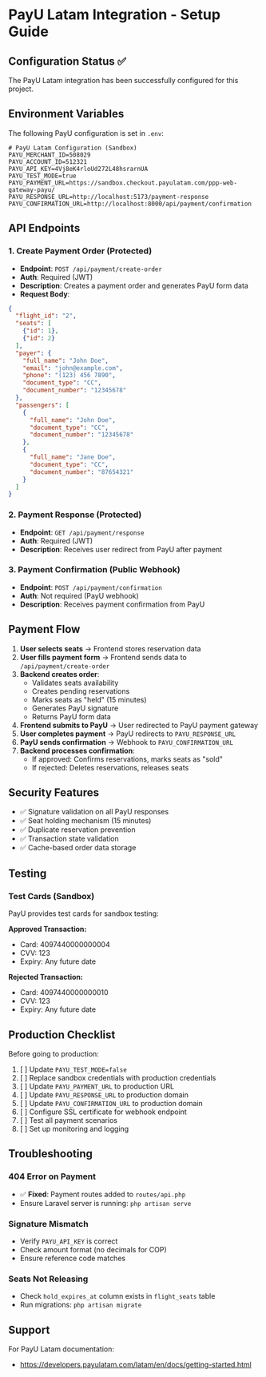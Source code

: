 # PayU Latam Integration - Setup Guide

## Configuration Status ✅

The PayU Latam integration has been successfully configured for this project.

## Environment Variables

The following PayU configuration is set in `.env`:

```env
# PayU Latam Configuration (Sandbox)
PAYU_MERCHANT_ID=508029
PAYU_ACCOUNT_ID=512321
PAYU_API_KEY=4Vj8eK4rloUd272L48hsrarnUA
PAYU_TEST_MODE=true
PAYU_PAYMENT_URL=https://sandbox.checkout.payulatam.com/ppp-web-gateway-payu/
PAYU_RESPONSE_URL=http://localhost:5173/payment-response
PAYU_CONFIRMATION_URL=http://localhost:8000/api/payment/confirmation
```

## API Endpoints

### 1. Create Payment Order (Protected)
- **Endpoint**: `POST /api/payment/create-order`
- **Auth**: Required (JWT)
- **Description**: Creates a payment order and generates PayU form data
- **Request Body**:
```json
{
  "flight_id": "2",
  "seats": [
    {"id": 1},
    {"id": 2}
  ],
  "payer": {
    "full_name": "John Doe",
    "email": "john@example.com",
    "phone": "(123) 456 7890",
    "document_type": "CC",
    "document_number": "12345678"
  },
  "passengers": [
    {
      "full_name": "John Doe",
      "document_type": "CC",
      "document_number": "12345678"
    },
    {
      "full_name": "Jane Doe",
      "document_type": "CC",
      "document_number": "87654321"
    }
  ]
}
```

### 2. Payment Response (Protected)
- **Endpoint**: `GET /api/payment/response`
- **Auth**: Required (JWT)
- **Description**: Receives user redirect from PayU after payment

### 3. Payment Confirmation (Public Webhook)
- **Endpoint**: `POST /api/payment/confirmation`
- **Auth**: Not required (PayU webhook)
- **Description**: Receives payment confirmation from PayU

## Payment Flow

1. **User selects seats** → Frontend stores reservation data
2. **User fills payment form** → Frontend sends data to `/api/payment/create-order`
3. **Backend creates order**:
   - Validates seats availability
   - Creates pending reservations
   - Marks seats as "held" (15 minutes)
   - Generates PayU signature
   - Returns PayU form data
4. **Frontend submits to PayU** → User redirected to PayU payment gateway
5. **User completes payment** → PayU redirects to `PAYU_RESPONSE_URL`
6. **PayU sends confirmation** → Webhook to `PAYU_CONFIRMATION_URL`
7. **Backend processes confirmation**:
   - If approved: Confirms reservations, marks seats as "sold"
   - If rejected: Deletes reservations, releases seats

## Security Features

- ✅ Signature validation on all PayU responses
- ✅ Seat holding mechanism (15 minutes)
- ✅ Duplicate reservation prevention
- ✅ Transaction state validation
- ✅ Cache-based order data storage

## Testing

### Test Cards (Sandbox)
PayU provides test cards for sandbox testing:

**Approved Transaction:**
- Card: 4097440000000004
- CVV: 123
- Expiry: Any future date

**Rejected Transaction:**
- Card: 4097440000000010
- CVV: 123
- Expiry: Any future date

## Production Checklist

Before going to production:

1. [ ] Update `PAYU_TEST_MODE=false`
2. [ ] Replace sandbox credentials with production credentials
3. [ ] Update `PAYU_PAYMENT_URL` to production URL
4. [ ] Update `PAYU_RESPONSE_URL` to production domain
5. [ ] Update `PAYU_CONFIRMATION_URL` to production domain
6. [ ] Configure SSL certificate for webhook endpoint
7. [ ] Test all payment scenarios
8. [ ] Set up monitoring and logging

## Troubleshooting

### 404 Error on Payment
- ✅ **Fixed**: Payment routes added to `routes/api.php`
- Ensure Laravel server is running: `php artisan serve`

### Signature Mismatch
- Verify `PAYU_API_KEY` is correct
- Check amount format (no decimals for COP)
- Ensure reference code matches

### Seats Not Releasing
- Check `hold_expires_at` column exists in `flight_seats` table
- Run migrations: `php artisan migrate`

## Support

For PayU Latam documentation:
- https://developers.payulatam.com/latam/en/docs/getting-started.html